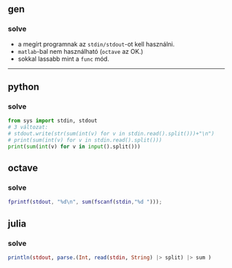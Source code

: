 ## gen
### solve
* a megírt programnak az ```stdin/stdout```-ot kell használni.
* ```matlab```-bal nem használható (```octave``` az OK.)
* sokkal lassabb mint a ```func``` mód.
---

## python
### solve
```python
from sys import stdin, stdout
# 3 változat:
# stdout.write(str(sum(int(v) for v in stdin.read().split()))+"\n")
# print(sum(int(v) for v in stdin.read().split()))
print(sum(int(v) for v in input().split()))
```


## octave
### solve
```matlab
fprintf(stdout, "%d\n", sum(fscanf(stdin,"%d ")));
```


## julia
### solve
```julia
println(stdout, parse.(Int, read(stdin, String) |> split) |> sum )
```






